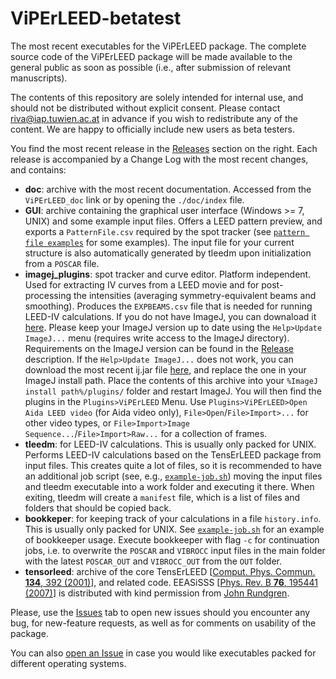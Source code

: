 # ViPErLEED-betatest
The most recent executables for the ViPErLEED package. The complete source code of the ViPErLEED package will be made available to the general public as soon as possible (i.e., after submission of relevant manuscripts).

The contents of this repository are solely intended for internal use, and should not be distributed without explicit consent. Please contact riva@iap.tuwien.ac.at in advance if you wish to redistribute any of the content. We are happy to officially include new users as beta testers.

You find the most recent release in the [Releases](https://github.com/viperleed/viperleed-betatest/releases) section on the right. Each release is accompanied by a Change Log with the most recent changes, and contains:
- **doc**: archive with the most recent documentation. Accessed from the `ViPErLEED_doc` link or by opening the `./doc/index` file.
- **GUI**: archive containing the graphical user interface (Windows >= 7, UNIX) and some example input files. Offers a LEED pattern preview, and exports a `PatternFile.csv` required by the spot tracker (see [`pattern file examples`](https://github.com/viperleed/viperleed-betatest/tree/main/pattern%20file%20examples) for some examples). The input file for your current structure is also automatically generated by tleedm upon initialization from a `POSCAR` file.
- **imagej_plugins**: spot tracker and curve editor. Platform independent. Used for extracting IV curves from a LEED movie and for post-processing the intensities (averaging symmetry-equivalent beams and smoothing). Produces the `EXPBEAMS.csv` file that is needed for running LEED-IV calculations. If you do not have ImageJ, you can downaload it [here](https://imagej.nih.gov/ij/download.html). Please keep your ImageJ version up to date using the `Help>Update ImageJ...` menu (requires write access to the ImageJ
directory). Requirements on the ImageJ version can be found in the [Release](https://github.com/viperleed/viperleed-betatest/releases) description. If the `Help>Update ImageJ...` does not work, you can download the most recent ij.jar file [here](http://wsr.imagej.net/download/daily-build/), and replace the one in your ImageJ install path. Place the contents of this archive into your `%ImageJ install path%/plugins/` folder and restart ImageJ. You will then find the plugins in the `Plugins>ViPErLEED` Menu. Use `Plugins>ViPErLEED>Open Aida LEED video` (for Aida video only), `File>Open`/`File>Import>...` for other video types, or `File>Import>Image Sequence...`/`File>Import>Raw...` for a collection of frames.
- **tleedm**: for LEED-IV calculations. This is usually only packed for UNIX. Performs LEED-IV calculations based on the TensErLEED package from input files. This creates quite a lot of files, so it is recommended to have an additional job script (see, e.g., [`example-job.sh`](https://github.com/viperleed/viperleed-betatest/blob/main/example-job.sh)) moving the input files and tleedm executable into a work folder and executing it there. When exiting, tleedm will create a `manifest` file, which is a list of files and folders that should be copied back.
- **bookkeper**: for keeping track of your calculations in a file `history.info`. This is usually only packed for UNIX. See [`example-job.sh`](https://github.com/viperleed/viperleed-betatest/blob/main/example-job.sh) for an example of bookkeeper usage. Execute bookkeeper with flag `-c` for continuation jobs, i.e. to overwrite the `POSCAR` and `VIBROCC` input files in the main folder with the latest `POSCAR_OUT` and `VIBROCC_OUT` from the `OUT` folder.
- **tensorleed**: archive of the core TensErLEED [[Comput. Phys. Commun. **134**, 392 (2001)](https://doi.org/10.1016/S0010-4655(00)00209-5)], and related code. EEASiSSS [[Phys. Rev. B **76**, 195441 (2007)](https://doi.org/10.1103/PhysRevB.76.195441)] is distributed with kind permission from [John Rundgren](https://www.kth.se/profile/jru?l=en).

Please, use the [Issues](https://github.com/viperleed/viperleed-betatest/issues) tab to open new issues should you encounter any bug, for new-feature requests, as well as for comments on usability of the package.

You can also [open an Issue](https://github.com/viperleed/viperleed-betatest/issues) in case you would like executables packed for different operating systems.


